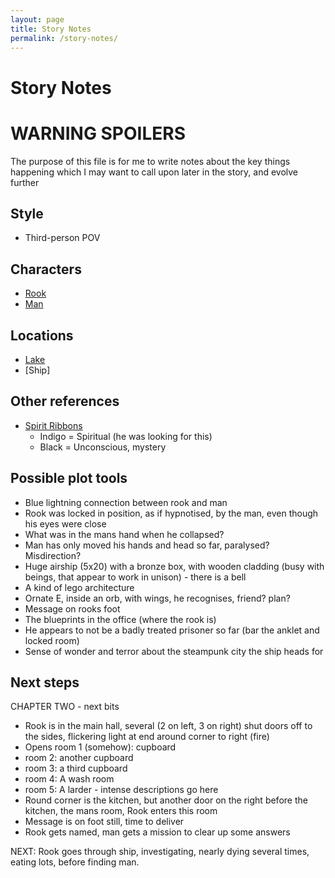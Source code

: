 ```yaml
---
layout: page
title: Story Notes
permalink: /story-notes/
---
```


<h1 class="content-subhead">Story Notes</h1>

# WARNING SPOILERS #
The purpose of this file is for me to write notes about the key things happening which I may want to call upon later in the story, and evolve further

## Style
* Third-person POV

## Characters
* [Rook](/story-notes/characters/#rook)
* [Man](/story-notes/characters/#man)

## Locations
* [Lake](/story-notes/locations/#lake)
* [Ship]

## Other references
* [Spirit Ribbons](http://new-age-spirituality.com/spirit/color.html)
  * Indigo = Spiritual (he was looking for this)
  * Black = Unconscious, mystery

## Possible plot tools
* Blue lightning connection between rook and man
* Rook was locked in position, as if hypnotised, by the man, even though his eyes were close
* What was in the mans hand when he collapsed?
* Man has only moved his hands and head so far, paralysed? Misdirection?
* Huge airship (5x20) with a bronze box, with wooden cladding (busy with beings, that appear to work in unison) - there is a bell
* A kind of lego architecture
* Ornate E, inside an orb, with wings, he recognises, friend? plan?
* Message on rooks foot
* The blueprints in the office (where the rook is)
* He appears to not be a badly treated prisoner so far (bar the anklet and locked room)
* Sense of wonder and terror about the steampunk city the ship heads for



## Next steps
CHAPTER TWO - next bits
* Rook is in the main hall, several (2 on left, 3 on right) shut doors off to the sides, flickering light at end around corner to right (fire)
* Opens room 1 (somehow): cupboard
* room 2: another cupboard
* room 3: a third cupboard
* room 4: A wash room
* room 5: A larder - intense descriptions go here
* Round corner is the kitchen, but another door on the right before the kitchen, the mans room, Rook enters this room
* Message is on foot still, time to deliver
* Rook gets named, man gets a mission to clear up some answers

NEXT: Rook goes through ship, investigating, nearly dying several times, eating lots, before finding man.












